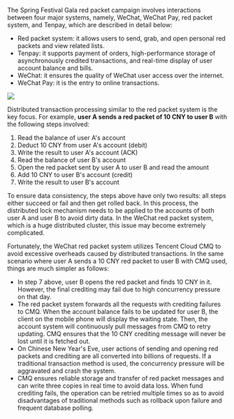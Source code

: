 The Spring Festival Gala red packet campaign involves interactions between four major systems, namely, WeChat, WeChat Pay, red packet system, and Tenpay, which are described in detail below:

- Red packet system: it allows users to send, grab, and open personal red packets and view related lists.
- Tenpay: it supports payment of orders, high-performance storage of asynchronously credited transactions, and real-time display of user account balance and bills.
- WeChat: it ensures the quality of WeChat user access over the internet.
- WeChat Pay: it is the entry to online transactions.
  

![](//mc.qcloudimg.com/static/img/4e497929b188b4ddc76fe43934d9c126/image.png)

Distributed transaction processing similar to the red packet system is the key focus. For example, **user A sends a red packet of 10 CNY to user B** with the following steps involved:
1. Read the balance of user A's account
2. Deduct 10 CNY from user A's account (debit)
3. Write the result to user A's account (ACK)
4. Read the balance of user B's account
5. Open the red packet sent by user A to user B and read the amount
6. Add 10 CNY to user B's account (credit)
7. Write the result to user B's account
   

To ensure data consistency, the steps above have only two results: all steps either succeed or fail and then get rolled back. In this process, the distributed lock mechanism needs to be applied to the accounts of both user A and user B to avoid dirty data. In the WeChat red packet system, which is a huge distributed cluster, this issue may become extremely complicated.

Fortunately, the WeChat red packet system utilizes Tencent Cloud CMQ to avoid excessive overheads caused by distributed transactions. In the same scenario where user A sends a 10 CNY red packet to user B with CMQ used, things are much simpler as follows:

- In step 7 above, user B opens the red packet and finds 10 CNY in it. However, the final crediting may fail due to high concurrency pressure on that day.
- The red packet system forwards all the requests with crediting failures to CMQ. When the account balance fails to be updated for user B, the client on the mobile phone will display the waiting state. Then, the account system will continuously pull messages from CMQ to retry updating. CMQ ensures that the 10 CNY crediting message will never be lost until it is fetched out.
- On Chinese New Year's Eve, user actions of sending and opening red packets and crediting are all converted into billions of requests. If a traditional transaction method is used, the concurrency pressure will be aggravated and crash the system.
- CMQ ensures reliable storage and transfer of red packet messages and can write three copies in real time to avoid data loss. When fund crediting fails, the operation can be retried multiple times so as to avoid disadvantages of traditional methods such as rollback upon failure and frequent database polling.
